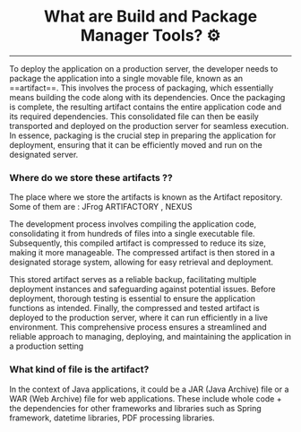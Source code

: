<h1 align="center">What are Build and Package Manager Tools? ⚙️</h1>
<hr>

  
To deploy the application on a production server, the developer needs to package the application into a single movable file, known as an ==artifact==. This involves the process of packaging, which essentially means building the code along with its dependencies. Once the packaging is complete, the resulting artifact contains the entire application code and its required dependencies. This consolidated file can then be easily transported and deployed on the production server for seamless execution. In essence, packaging is the crucial step in preparing the application for deployment, ensuring that it can be efficiently moved and run on the designated server.

### Where do we store these artifacts ??

The place where we store the artifacts is known as the Artifact repository.
Some of them are : JFrog ARTIFACTORY , NEXUS 


The development process involves compiling the application code, consolidating it from hundreds of files into a single executable file. Subsequently, this compiled artifact is compressed to reduce its size, making it more manageable. The compressed artifact is then stored in a designated storage system, allowing for easy retrieval and deployment.

This stored artifact serves as a reliable backup, facilitating multiple deployment instances and safeguarding against potential issues. Before deployment, thorough testing is essential to ensure the application functions as intended. Finally, the compressed and tested artifact is deployed to the production server, where it can run efficiently in a live environment. This comprehensive process ensures a streamlined and reliable approach to managing, deploying, and maintaining the application in a production setting


### What kind of file is the artifact?

In the context of Java applications, it could be a JAR (Java Archive) file or a WAR (Web Archive) file for web applications. These include whole code + the dependencies for other frameworks and libraries such as Spring framework, datetime libraries, PDF processing libraries.